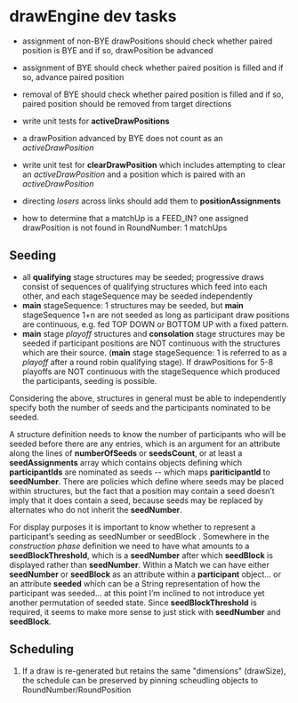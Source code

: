 # drawEngine dev tasks

- assignment of non-BYE drawPositions should check whether paired position is BYE and if so, drawPosition be advanced
- assignment of BYE should check whether paired position is filled and if so, advance paired position
- removal of BYE should check whether paired position is filled and if so, paired position should be removed from target directions

- write unit tests for **activeDrawPositions**
- a drawPosition advanced by BYE does not count as an *activeDrawPosition*
- write unit test for **clearDrawPosition** which includes attempting to clear an *activeDrawPosition* and a position which is paired with an *activeDrawPosition*

- directing *losers* across links should add them to **positionAssignments**

- how to determine that a matchUp is a FEED_IN?  one assigned drawPosition is not found in RoundNumber: 1 matchUps

## Seeding

- all **qualifying** stage structures may be seeded; progressive draws consist of sequences of qualifying structures which feed into each other, and each stageSequence may be seeded independently
- **main** stageSequence: 1 structures may be seeded, but **main** stageSequence 1+n are not seeded as long as participant draw positions are continuous, e.g. fed TOP DOWN or BOTTOM UP with a fixed pattern.
- **main** stage *playoff* structures and **consolation** stage structures may be seeded if participant positions are NOT continuous with the structures which are their source.  (**main** stage stageSequence: 1 is referred to as a *playoff* after a round robin qualifying stage).  If drawPositions for 5-8 playoffs are NOT continuous with the stageSequence which produced the participants, seeding is possible.

Considering the above, structures in general must be able to independently specify both the number of seeds and the participants nominated to be seeded.

A structure definition needs to know the number of participants who will be seeded before there are any entries, which is an argument for an attribute along the lines of **numberOfSeeds** or **seedsCount**, or at least a **seedAssignments** array which contains objects defining which **participantIds** are nominated as seeds -- which maps **pariticipantId** to **seedNumber**. There are policies which define where seeds may be placed within structures, but the fact that a position may contain a seed doesn’t imply that it does contain a seed, because seeds may be replaced by alternates who do not inherit the **seedNumber**.

For display purposes it is important to know whether to represent a participant’s seeding as seedNumber or seedBlock .  Somewhere in the *construction phase* definition we need to have what amounts to a **seedBlockThreshold**, which is a **seedNumber** after which **seedBlock** is displayed rather than **seedNumber**.  Within a Match we can have either **seedNumber** or **seedBlock** as an attribute within a **participant** object… or an attribute **seeded** which can be a String representation of how the participant was seeded…  at this point I’m inclined to not introduce yet another permutation of seeded state.  Since **seedBlockThreshold** is required, it seems to make more sense to just stick with **seedNumber** and **seedBlock**.

## Scheduling

1. If a draw is re-generated but retains the same "dimensions" (drawSize), the schedule can be preserved by pinning scheudling objects to RoundNumber/RoundPosition
